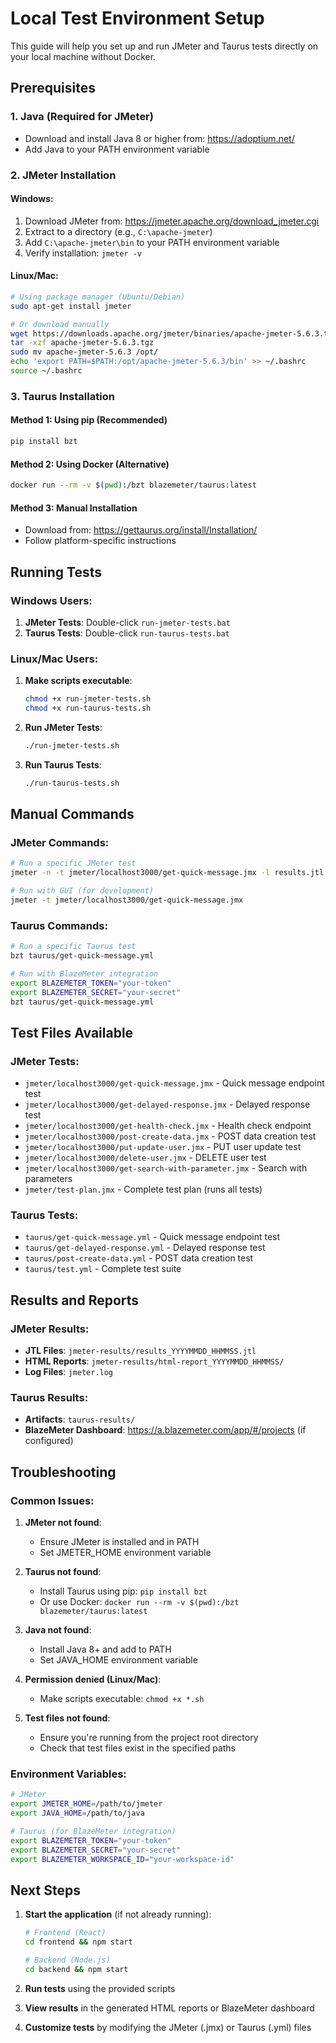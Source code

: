 # Local Test Environment Setup

This guide will help you set up and run JMeter and Taurus tests directly on your local machine without Docker.

## Prerequisites

### 1. Java (Required for JMeter)
- Download and install Java 8 or higher from: https://adoptium.net/
- Add Java to your PATH environment variable

### 2. JMeter Installation

#### Windows:
1. Download JMeter from: https://jmeter.apache.org/download_jmeter.cgi
2. Extract to a directory (e.g., `C:\apache-jmeter`)
3. Add `C:\apache-jmeter\bin` to your PATH environment variable
4. Verify installation: `jmeter -v`

#### Linux/Mac:
```bash
# Using package manager (Ubuntu/Debian)
sudo apt-get install jmeter

# Or download manually
wget https://downloads.apache.org/jmeter/binaries/apache-jmeter-5.6.3.tgz
tar -xzf apache-jmeter-5.6.3.tgz
sudo mv apache-jmeter-5.6.3 /opt/
echo 'export PATH=$PATH:/opt/apache-jmeter-5.6.3/bin' >> ~/.bashrc
source ~/.bashrc
```

### 3. Taurus Installation

#### Method 1: Using pip (Recommended)
```bash
pip install bzt
```

#### Method 2: Using Docker (Alternative)
```bash
docker run --rm -v $(pwd):/bzt blazemeter/taurus:latest
```

#### Method 3: Manual Installation
- Download from: https://gettaurus.org/install/Installation/
- Follow platform-specific instructions

## Running Tests

### Windows Users:
1. **JMeter Tests**: Double-click `run-jmeter-tests.bat`
2. **Taurus Tests**: Double-click `run-taurus-tests.bat`

### Linux/Mac Users:
1. **Make scripts executable**:
   ```bash
   chmod +x run-jmeter-tests.sh
   chmod +x run-taurus-tests.sh
   ```

2. **Run JMeter Tests**:
   ```bash
   ./run-jmeter-tests.sh
   ```

3. **Run Taurus Tests**:
   ```bash
   ./run-taurus-tests.sh
   ```

## Manual Commands

### JMeter Commands:
```bash
# Run a specific JMeter test
jmeter -n -t jmeter/localhost3000/get-quick-message.jmx -l results.jtl -e -o html-report

# Run with GUI (for development)
jmeter -t jmeter/localhost3000/get-quick-message.jmx
```

### Taurus Commands:
```bash
# Run a specific Taurus test
bzt taurus/get-quick-message.yml

# Run with BlazeMeter integration
export BLAZEMETER_TOKEN="your-token"
export BLAZEMETER_SECRET="your-secret"
bzt taurus/get-quick-message.yml
```

## Test Files Available

### JMeter Tests:
- `jmeter/localhost3000/get-quick-message.jmx` - Quick message endpoint test
- `jmeter/localhost3000/get-delayed-response.jmx` - Delayed response test
- `jmeter/localhost3000/get-health-check.jmx` - Health check endpoint
- `jmeter/localhost3000/post-create-data.jmx` - POST data creation test
- `jmeter/localhost3000/put-update-user.jmx` - PUT user update test
- `jmeter/localhost3000/delete-user.jmx` - DELETE user test
- `jmeter/localhost3000/get-search-with-parameter.jmx` - Search with parameters
- `jmeter/test-plan.jmx` - Complete test plan (runs all tests)

### Taurus Tests:
- `taurus/get-quick-message.yml` - Quick message endpoint test
- `taurus/get-delayed-response.yml` - Delayed response test
- `taurus/post-create-data.yml` - POST data creation test
- `taurus/test.yml` - Complete test suite

## Results and Reports

### JMeter Results:
- **JTL Files**: `jmeter-results/results_YYYYMMDD_HHMMSS.jtl`
- **HTML Reports**: `jmeter-results/html-report_YYYYMMDD_HHMMSS/`
- **Log Files**: `jmeter.log`

### Taurus Results:
- **Artifacts**: `taurus-results/`
- **BlazeMeter Dashboard**: https://a.blazemeter.com/app/#/projects (if configured)

## Troubleshooting

### Common Issues:

1. **JMeter not found**:
   - Ensure JMeter is installed and in PATH
   - Set JMETER_HOME environment variable

2. **Taurus not found**:
   - Install Taurus using pip: `pip install bzt`
   - Or use Docker: `docker run --rm -v $(pwd):/bzt blazemeter/taurus:latest`

3. **Java not found**:
   - Install Java 8+ and add to PATH
   - Set JAVA_HOME environment variable

4. **Permission denied (Linux/Mac)**:
   - Make scripts executable: `chmod +x *.sh`

5. **Test files not found**:
   - Ensure you're running from the project root directory
   - Check that test files exist in the specified paths

### Environment Variables:
```bash
# JMeter
export JMETER_HOME=/path/to/jmeter
export JAVA_HOME=/path/to/java

# Taurus (for BlazeMeter integration)
export BLAZEMETER_TOKEN="your-token"
export BLAZEMETER_SECRET="your-secret"
export BLAZEMETER_WORKSPACE_ID="your-workspace-id"
```

## Next Steps

1. **Start the application** (if not already running):
   ```bash
   # Frontend (React)
   cd frontend && npm start
   
   # Backend (Node.js)
   cd backend && npm start
   ```

2. **Run tests** using the provided scripts

3. **View results** in the generated HTML reports or BlazeMeter dashboard

4. **Customize tests** by modifying the JMeter (.jmx) or Taurus (.yml) files 